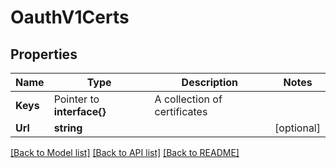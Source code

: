 # OauthV1Certs

## Properties

Name | Type | Description | Notes
------------ | ------------- | ------------- | -------------
**Keys** | Pointer to **interface{}** | A collection of certificates |
**Url** | **string** |  |[optional] 

[[Back to Model list]](../README.md#documentation-for-models) [[Back to API list]](../README.md#documentation-for-api-endpoints) [[Back to README]](../README.md)


